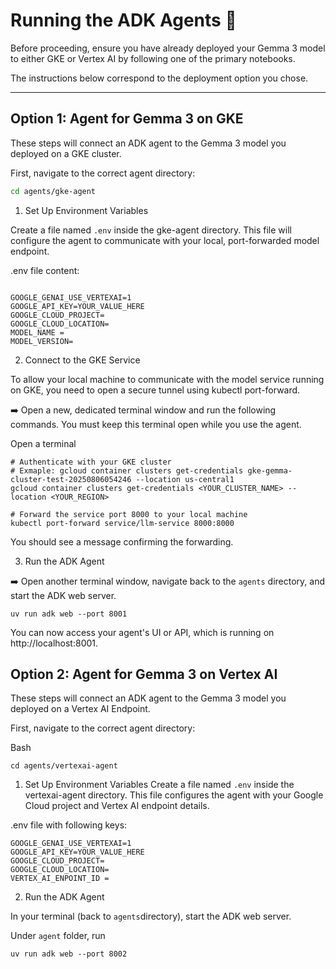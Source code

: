 

# Running the ADK Agents 🤖

Before proceeding, ensure you have already deployed your Gemma 3 model to either GKE or Vertex AI by following one of the primary notebooks.

The instructions below correspond to the deployment option you chose.

---

## Option 1: Agent for Gemma 3 on GKE

These steps will connect an ADK agent to the Gemma 3 model you deployed on a GKE cluster.

First, navigate to the correct agent directory:
```bash
cd agents/gke-agent

```
1. Set Up Environment Variables

Create a file named `.env` inside the gke-agent directory. This file will configure the agent to communicate with your local, port-forwarded model endpoint.

.env file content:

```

GOOGLE_GENAI_USE_VERTEXAI=1
GOOGLE_API_KEY=YOUR_VALUE_HERE
GOOGLE_CLOUD_PROJECT= 
GOOGLE_CLOUD_LOCATION= 
MODEL_NAME = 
MODEL_VERSION= 
```

2. Connect to the GKE Service 

To allow your local machine to communicate with the model service running on GKE, you need to open a secure tunnel using kubectl port-forward.

➡️ Open a new, dedicated terminal window and run the following commands. You must keep this terminal open while you use the agent. 

Open a terminal
```
# Authenticate with your GKE cluster
# Exmaple: gcloud container clusters get-credentials gke-gemma-cluster-test-20250806054246 --location us-central1
gcloud container clusters get-credentials <YOUR_CLUSTER_NAME> --location <YOUR_REGION>

# Forward the service port 8000 to your local machine
kubectl port-forward service/llm-service 8000:8000
```

You should see a message confirming the forwarding.

3. Run the ADK Agent 

➡️ Open another terminal window, navigate back to the `agents` directory, and start the ADK web server.

 ```
 uv run adk web --port 8001
```
You can now access your agent's UI or API, which is running on http://localhost:8001.



## Option 2: Agent for Gemma 3 on Vertex AI 

These steps will connect an ADK agent to the Gemma 3 model you deployed on a Vertex AI Endpoint.

First, navigate to the correct agent directory:

Bash
```
cd agents/vertexai-agent
```

1. Set Up Environment Variables
Create a file named `.env` inside the vertexai-agent directory. This file configures the agent with your Google Cloud project and Vertex AI endpoint details.

.env file with following keys:
```
GOOGLE_GENAI_USE_VERTEXAI=1
GOOGLE_API_KEY=YOUR_VALUE_HERE
GOOGLE_CLOUD_PROJECT= 
GOOGLE_CLOUD_LOCATION= 
VERTEX_AI_ENPOINT_ID = 
```
2. Run the ADK Agent 

In your terminal (back to `agents`directory), start the ADK web server.

 Under `agent` folder, run
 ```
 uv run adk web --port 8002
